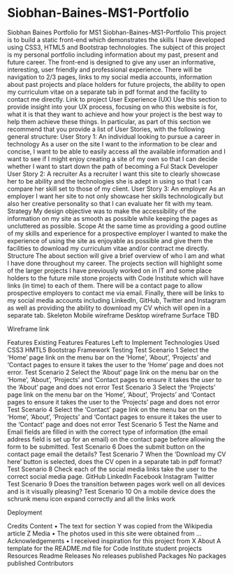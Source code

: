 # Siobhan-Baines-MS1-Portfolio
Siobhan Baines Portfolio for MS1
Siobhan-Baines-MS1-Portfolio
This project is to build a static front-end which demonstrates the skills I have developed using CSS3, HTML5 and Bootstrap technologies. The subject of this project is my personal portfolio including information about my past, present and future career. The front-end is designed to give any user an informative, interesting, user friendly and professional experience. There will be navigation to 2/3 pages, links to my social media accounts, information about past projects and place holders for future projects, the ability to open my curriculum vitae on a separate tab in pdf format and the facility to contact me directly. 
 Link to project
User Experience (UX)
Use this section to provide insight into your UX process, focusing on who this website is for, what it is that they want to achieve and how your project is the best way to help them achieve these things.
In particular, as part of this section we recommend that you provide a list of User Stories, with the following general structure:
User Story 1:	An individual looking to pursue a career in technology
As a user on the site I want to the information to be clear and concise, I want to be able to easily access all the available information and I want to see if I might enjoy creating a site of my own so that I can decide whether I want to start down the path of becoming a Ful Stack Developer
User Story 2:	A recruiter 
As a recruiter I want this site to clearly showcase her to be ability and the technologies she is adept in using so that I can compare her skill set to those of my client.
User Story 3:	An employer
As an employer I want her site to not only showcase her skills technologically but also her creative personality so that I can evaluate her fit with my team.
Strategy
My design objective was to make the accessibility of the information on my site as smooth as possible while keeping the pages as uncluttered as possible.
Scope
At the same time as providing a good outline of my skills and experience for a prospective employer I wanted to make the experience of using the site as enjoyable as possible and give them the facilities to download my curriculum vitae and/or contract me directly. 
Structure
The about section will give a brief overview of who I am and what I have done throughout my career.
The projects section will highlight some of the larger projects I have previously worked on in IT and some place holders to the future mile stone projects with Code Institute which will have links (in time) to each of them.
There will be a contact page to allow prospective employers to contact me via email.
Finally, there will be links to my social media accounts including LinkedIn, GitHub, Twitter and Instagram as well as providing the ability to download my CV which will open in a separate tab.
Skeleton
Mobile wireframe
Desktop wireframe
Surface
TBD

Wireframe link

Features
Existing Features
Features Left to Implement
Technologies Used
CSS3
HMTL5
Bootstrap Framework
Testing
Test Scenario 1
Select the ‘Home’ page link on the menu bar on the ‘Home’, ‘About’, ‘Projects’ and ‘Contact pages to ensure it takes the user to the ‘Home’ page and does not error.
Test Scenario 2
Select the ‘About’ page link on the menu bar on the ‘Home’, ‘About’, ‘Projects’ and ‘Contact pages to ensure it takes the user to the ‘About’ page and does not error
Test Scenario 3
Select the ‘Projects’ page link on the menu bar on the ‘Home’, ‘About’, ‘Projects’ and ‘Contact pages to ensure it takes the user to the ‘Projects’ page and does not error
Test Scenario 4
Select the ‘Contact’ page link on the menu bar on the ‘Home’, ‘About’, ‘Projects’ and ‘Contact pages to ensure it takes the user to the ‘Contact’ page and does not error
Test Scenario 5
Test the Name and Email fields are filled in with the correct type of information (the email address field is set up for an email) on the contact page before allowing the form to be submitted.
Test Scenario 6
Does the submit button on the contact page email the details?
Test Scenario 7
When the ‘Download my CV here’ button is selected, does the CV open in a separate tab in pdf format?
Test Scenario 8
Check each of the social media links take the user to the correct social media page.
GitHub
LinkedIn
Facebook
Instagram
Twitter
Test Scenario 9
Does the transition between pages work well on all devices and is it visually pleasing?
Test Scenario 10
On a mobile device does the schrunk menu icon expand correctly and all the links work


Deployment

Credits
Content
•	The text for section Y was copied from the Wikipedia article Z
Media
•	The photos used in this site were obtained from ...
Acknowledgements
•	I received inspiration for this project from X
About
A template for the README.md file for Code Institute student projects
Resources
 Readme
Releases
No releases published
Packages
No packages published
Contributors

